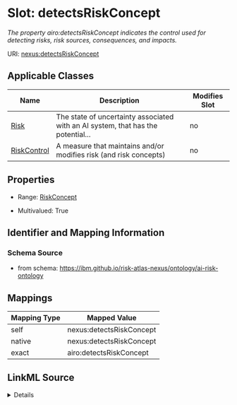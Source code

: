 

# Slot: detectsRiskConcept


_The property airo:detectsRiskConcept indicates the control used for detecting risks, risk sources,  consequences, and impacts._





URI: [nexus:detectsRiskConcept](https://ibm.github.io/risk-atlas-nexus/ontology/detectsRiskConcept)



<!-- no inheritance hierarchy -->





## Applicable Classes

| Name | Description | Modifies Slot |
| --- | --- | --- |
| [Risk](Risk.md) | The state of uncertainty associated with an AI system, that has the potential... |  no  |
| [RiskControl](RiskControl.md) | A measure that maintains and/or modifies risk (and risk concepts) |  no  |







## Properties

* Range: [RiskConcept](RiskConcept.md)

* Multivalued: True





## Identifier and Mapping Information







### Schema Source


* from schema: https://ibm.github.io/risk-atlas-nexus/ontology/ai-risk-ontology




## Mappings

| Mapping Type | Mapped Value |
| ---  | ---  |
| self | nexus:detectsRiskConcept |
| native | nexus:detectsRiskConcept |
| exact | airo:detectsRiskConcept |




## LinkML Source

<details>
```yaml
name: detectsRiskConcept
description: The property airo:detectsRiskConcept indicates the control used for detecting
  risks, risk sources,  consequences, and impacts.
from_schema: https://ibm.github.io/risk-atlas-nexus/ontology/ai-risk-ontology
exact_mappings:
- airo:detectsRiskConcept
rank: 1000
domain: RiskControl
alias: detectsRiskConcept
domain_of:
- Risk
- RiskControl
inverse: isDetectedBy
range: RiskConcept
multivalued: true
inlined: false

```
</details>